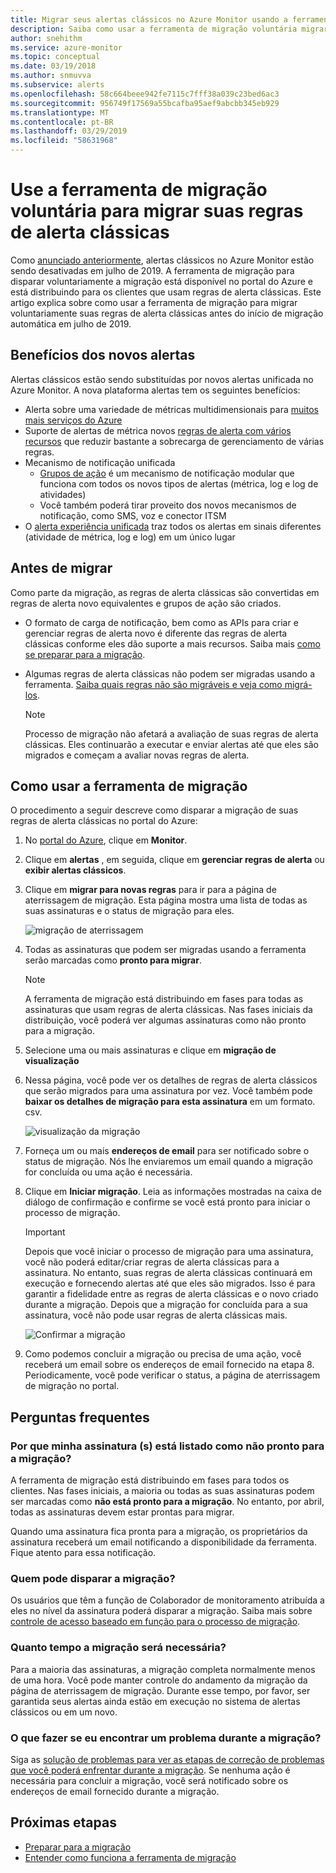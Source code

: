 ```yaml
---
title: Migrar seus alertas clássicos no Azure Monitor usando a ferramenta de migração voluntária
description: Saiba como usar a ferramenta de migração voluntária migrar suas regras de alerta clássicas.
author: snehithm
ms.service: azure-monitor
ms.topic: conceptual
ms.date: 03/19/2018
ms.author: snmuvva
ms.subservice: alerts
ms.openlocfilehash: 58c664beee942fe7115c7fff38a039c23bed6ac3
ms.sourcegitcommit: 956749f17569a55bcafba95aef9abcbb345eb929
ms.translationtype: MT
ms.contentlocale: pt-BR
ms.lasthandoff: 03/29/2019
ms.locfileid: "58631968"
---
```

# <a name="use-the-voluntary-migration-tool-to-migrate-your-classic-alert-rules"></a>Use a ferramenta de migração voluntária para migrar suas regras de alerta clássicas

Como [anunciado anteriormente](monitoring-classic-retirement.md), alertas clássicos no Azure Monitor estão sendo desativadas em julho de 2019. A ferramenta de migração para disparar voluntariamente a migração está disponível no portal do Azure e está distribuindo para os clientes que usam regras de alerta clássicas. Este artigo explica sobre como usar a ferramenta de migração para migrar voluntariamente suas regras de alerta clássicas antes do início de migração automática em julho de 2019.

## <a name="benefits-of-new-alerts"></a>Benefícios dos novos alertas

Alertas clássicos estão sendo substituídas por novos alertas unificada no Azure Monitor. A nova plataforma alertas tem os seguintes benefícios:

- Alerta sobre uma variedade de métricas multidimensionais para [muitos mais serviços do Azure](alerts-metric-near-real-time.md#metrics-and-dimensions-supported)
- Suporte de alertas de métrica novos [regras de alerta com vários recursos](alerts-metric-overview.md#monitoring-at-scale-using-metric-alerts-in-azure-monitor) que reduzir bastante a sobrecarga de gerenciamento de várias regras.
- Mecanismo de notificação unificada
  - [Grupos de ação](action-groups.md) é um mecanismo de notificação modular que funciona com todos os novos tipos de alertas (métrica, log e log de atividades)
  - Você também poderá tirar proveito dos novos mecanismos de notificação, como SMS, voz e conector ITSM
- O [alerta experiência unificada](alerts-overview.md) traz todos os alertas em sinais diferentes (atividade de métrica, log e log) em um único lugar

## <a name="before-you-migrate"></a>Antes de migrar

Como parte da migração, as regras de alerta clássicas são convertidas em regras de alerta novo equivalentes e grupos de ação são criados.

- O formato de carga de notificação, bem como as APIs para criar e gerenciar regras de alerta novo é diferente das regras de alerta clássicas conforme eles dão suporte a mais recursos. Saiba mais [como se preparar para a migração](alerts-prepare-migration.md).

- Algumas regras de alerta clássicas não podem ser migradas usando a ferramenta. [Saiba quais regras não são migráveis e veja como migrá-los](alerts-understand-migration.md#which-classic-alert-rules-can-be-migrated).

    > [!NOTE]
    > Processo de migração não afetará a avaliação de suas regras de alerta clássicas. Eles continuarão a executar e enviar alertas até que eles são migrados e começam a avaliar novas regras de alerta.


## <a name="how-to-use-the-migration-tool"></a>Como usar a ferramenta de migração

O procedimento a seguir descreve como disparar a migração de suas regras de alerta clássicas no portal do Azure:

1. No [portal do Azure](https://portal.azure.com), clique em **Monitor**.

2. Clique em **alertas** , em seguida, clique em **gerenciar regras de alerta** ou **exibir alertas clássicos**.

3. Clique em **migrar para novas regras** para ir para a página de aterrissagem de migração. Esta página mostra uma lista de todas as suas assinaturas e o status de migração para eles.

    ![migração de aterrissagem](media/alerts-migration/migration-landing.png "migre regras")

4. Todas as assinaturas que podem ser migradas usando a ferramenta serão marcadas como **pronto para migrar**.

    > [!NOTE]
    > A ferramenta de migração está distribuindo em fases para todas as assinaturas que usam regras de alerta clássicas. Nas fases iniciais da distribuição, você poderá ver algumas assinaturas como não pronto para a migração.

5. Selecione uma ou mais assinaturas e clique em **migração de visualização**

6. Nessa página, você pode ver os detalhes de regras de alerta clássicos que serão migrados para uma assinatura por vez. Você também pode **baixar os detalhes de migração para esta assinatura** em um formato. csv.

    ![visualização da migração](media/alerts-migration/migration-preview.png "migração de visualização")

7. Forneça um ou mais **endereços de email** para ser notificado sobre o status de migração. Nós lhe enviaremos um email quando a migração for concluída ou uma ação é necessária.

8. Clique em **Iniciar migração**. Leia as informações mostradas na caixa de diálogo de confirmação e confirme se você está pronto para iniciar o processo de migração.

    >[!IMPORTANT]
    > Depois que você iniciar o processo de migração para uma assinatura, você não poderá editar/criar regras de alerta clássicas para a assinatura. No entanto, suas regras de alerta clássicas continuará em execução e fornecendo alertas até que eles são migrados. Isso é para garantir a fidelidade entre as regras de alerta clássicas e o novo criado durante a migração. Depois que a migração for concluída para a sua assinatura, você não pode usar regras de alerta clássicas mais.

    ![Confirmar a migração](media/alerts-migration/migration-confirm.png "confirmar Iniciar migração")

9. Como podemos concluir a migração ou precisa de uma ação, você receberá um email sobre os endereços de email fornecido na etapa 8. Periodicamente, você pode verificar o status, a página de aterrissagem de migração no portal.

## <a name="frequently-asked-questions"></a>Perguntas frequentes

### <a name="why-is-my-subscriptions-listed-as-not-ready-for-migration"></a>**Por que minha assinatura (s) está listado como não pronto para a migração?**

A ferramenta de migração está distribuindo em fases para todos os clientes. Nas fases iniciais, a maioria ou todas as suas assinaturas podem ser marcadas como **não está pronto para a migração**. No entanto, por abril, todas as assinaturas devem estar prontas para migrar.

Quando uma assinatura fica pronta para a migração, os proprietários da assinatura receberá um email notificando a disponibilidade da ferramenta. Fique atento para essa notificação.

### <a name="who-can-trigger-the-migration"></a>**Quem pode disparar a migração?**

Os usuários que têm a função de Colaborador de monitoramento atribuída a eles no nível da assinatura poderá disparar a migração. Saiba mais sobre [controle de acesso baseado em função para o processo de migração](alerts-understand-migration.md#who-can-trigger-the-migration).

### <a name="how-long-is-the-migration-going-to-take"></a>**Quanto tempo a migração será necessária?**

Para a maioria das assinaturas, a migração completa normalmente menos de uma hora. Você pode manter controle do andamento da migração da página de aterrissagem de migração.  Durante esse tempo, por favor, ser garantida seus alertas ainda estão em execução no sistema de alertas clássicos ou em um novo.

### <a name="what-can-i-do-if-i-run-into-an-issue-during-migration"></a>**O que fazer se eu encontrar um problema durante a migração?**

Siga as [solução de problemas para ver as etapas de correção de problemas que você poderá enfrentar durante a migração](alerts-understand-migration.md#common-issues-and-remediations). Se nenhuma ação é necessária para concluir a migração, você será notificado sobre os endereços de email fornecido durante a migração.

## <a name="next-steps"></a>Próximas etapas

- [Preparar para a migração](alerts-prepare-migration.md)
- [Entender como funciona a ferramenta de migração](alerts-understand-migration.md)
